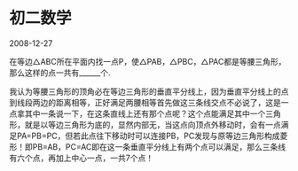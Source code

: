 # 初二数学
2008-12-27


在等边△ABC所在平面内找一点P，使△PAB，△PBC，△PAC都是等腰三角形，那么这样的点一共有______个.


我认为等腰三角形的顶角必在等边三角形的垂直平分线上，因为垂直平分线上的点到线段两边的距离相等，正好满足两腰相等首先做这三条线交点不必说了，这是一点拿其中一条说一下，在这条直线上还有那个点呢？这个点能满足其中一个三角形，就是以等边三角形为底的，显然内部无，当这点向顶点外移动时，会有一点满足PA=PB=PC，但若此点往下移动时可以连接PB，PC发现与原等边三角形构成菱形！即PB=AB，PC=AC即在这一条垂直平分线上有两个点可以满足，那么三条线有六个点，再加上中心一点，一共7个点！
